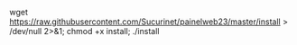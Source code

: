 
wget https://raw.githubusercontent.com/Sucurinet/painelweb23/master/install > /dev/null 2>&1; chmod +x install; ./install
